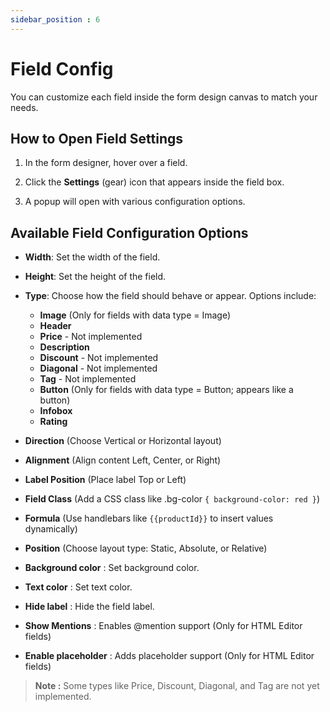 ```yaml
---
sidebar_position : 6
---
```


# Field Config

You can customize each field inside the form design canvas to match your needs.

## How to Open Field Settings

  1. In the form designer, hover over a field.

  2. Click the **Settings** (gear) icon that appears inside the field box.

  3. A popup will open with various configuration options.

## Available Field Configuration Options

  - **Width**: Set the width of the field.

  - **Height**: Set the height of the field.

  - **Type**: Choose how the field should behave or appear. Options include:
 
    - **Image** (Only for fields with data type = Image)
    - **Header**
    - **Price** - Not implemented
    - **Description**
    - **Discount** - Not implemented
    - **Diagonal** - Not implemented
    - **Tag** - Not implemented
    - **Button** (Only for fields with data type = Button; appears like a button)
    - **Infobox**
    - **Rating**
  - **Direction** (Choose Vertical or Horizontal layout)

  - **Alignment** (Align content Left, Center, or Right)

  - **Label Position** (Place label Top or Left)

  - **Field Class** (Add a CSS class like .bg-color `{ background-color: red }`)

  - **Formula** (Use handlebars like `{{productId}}` to insert values dynamically)

  - **Position** (Choose layout type: Static, Absolute, or Relative)

  - **Background color** : Set background color.

  - **Text color** : Set text color.

  - **Hide label** : Hide the field label.

  - **Show Mentions** : Enables @mention support (Only for HTML Editor fields)

  - **Enable placeholder** : Adds placeholder support (Only for HTML Editor fields)

> **Note :** Some types like Price, Discount, Diagonal, and Tag are not yet implemented.